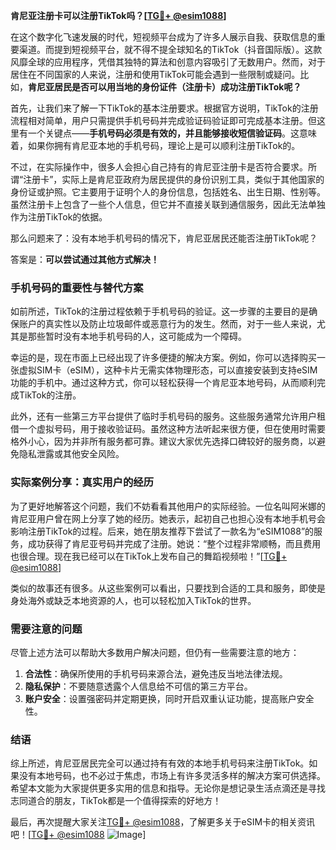 **肯尼亚注册卡可以注册TikTok吗？[[TG💪+ @esim1088](https://t.me/s/esim1088)]**

在这个数字化飞速发展的时代，短视频平台成为了许多人展示自我、获取信息的重要渠道。而提到短视频平台，就不得不提全球知名的TikTok（抖音国际版）。这款风靡全球的应用程序，凭借其独特的算法和创意内容吸引了无数用户。然而，对于居住在不同国家的人来说，注册和使用TikTok可能会遇到一些限制或疑问。比如，**肯尼亚居民是否可以用当地的身份证件（注册卡）成功注册TikTok呢？**

首先，让我们来了解一下TikTok的基本注册要求。根据官方说明，TikTok的注册流程相对简单，用户只需提供手机号码并完成验证码验证即可完成基本注册。但这里有一个关键点——**手机号码必须是有效的，并且能够接收短信验证码**。这意味着，如果你拥有肯尼亚本地的手机号码，理论上是可以顺利注册TikTok的。

不过，在实际操作中，很多人会担心自己持有的肯尼亚注册卡是否符合要求。所谓“注册卡”，实际上是肯尼亚政府为居民提供的身份识别工具，类似于其他国家的身份证或护照。它主要用于证明个人的身份信息，包括姓名、出生日期、性别等。虽然注册卡上包含了一些个人信息，但它并不直接关联到通信服务，因此无法单独作为注册TikTok的依据。

那么问题来了：没有本地手机号码的情况下，肯尼亚居民还能否注册TikTok呢？

答案是：**可以尝试通过其他方式解决！**

### 手机号码的重要性与替代方案

如前所述，TikTok的注册过程依赖于手机号码的验证。这一步骤的主要目的是确保账户的真实性以及防止垃圾邮件或恶意行为的发生。然而，对于一些人来说，尤其是那些暂时没有本地手机号码的人，这可能成为一个障碍。

幸运的是，现在市面上已经出现了许多便捷的解决方案。例如，你可以选择购买一张虚拟SIM卡（eSIM），这种卡片无需实体物理形态，可以直接安装到支持eSIM功能的手机中。通过这种方式，你可以轻松获得一个肯尼亚本地号码，从而顺利完成TikTok的注册。

此外，还有一些第三方平台提供了临时手机号码的服务。这些服务通常允许用户租借一个虚拟号码，用于接收验证码。虽然这种方法听起来很方便，但在使用时需要格外小心，因为并非所有服务都可靠。建议大家优先选择口碑较好的服务商，以避免隐私泄露或其他安全风险。

### 实际案例分享：真实用户的经历

为了更好地解答这个问题，我们不妨看看其他用户的实际经验。一位名叫阿米娜的肯尼亚用户曾在网上分享了她的经历。她表示，起初自己也担心没有本地手机号会影响注册TikTok的过程。后来，她在朋友推荐下尝试了一款名为“eSIM1088”的服务，成功获得了肯尼亚号码并完成了注册。她说：“整个过程非常顺畅，而且费用也很合理。现在我已经可以在TikTok上发布自己的舞蹈视频啦！”[[TG💪+ @esim1088](https://t.me/s/esim1088)]

类似的故事还有很多。从这些案例可以看出，只要找到合适的工具和服务，即使是身处海外或缺乏本地资源的人，也可以轻松加入TikTok的世界。

### 需要注意的问题

尽管上述方法可以帮助大多数用户解决问题，但仍有一些需要注意的地方：

1. **合法性**：确保所使用的手机号码来源合法，避免违反当地法律法规。
2. **隐私保护**：不要随意透露个人信息给不可信的第三方平台。
3. **账户安全**：设置强密码并定期更换，同时开启双重认证功能，提高账户安全性。

### 结语

综上所述，肯尼亚居民完全可以通过持有有效的本地手机号码来注册TikTok。如果没有本地号码，也不必过于焦虑，市场上有许多灵活多样的解决方案可供选择。希望本文能为大家提供更多实用的信息和指导。无论你是想记录生活点滴还是寻找志同道合的朋友，TikTok都是一个值得探索的好地方！

最后，再次提醒大家关注[TG💪+ @esim1088](https://t.me/s/esim1088)，了解更多关于eSIM卡的相关资讯吧！[[TG💪+ @esim1088](https://t.me/s/esim1088) ![Image](https://i.postimg.cc/4NQfJmqS/Snipaste-2025-05-13-00-14-12.png)]